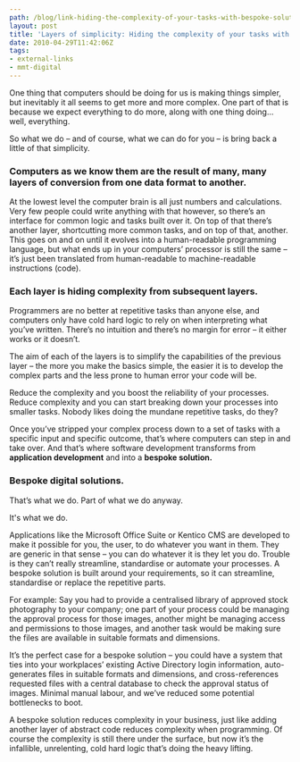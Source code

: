 ```yaml
---
path: /blog/link-hiding-the-complexity-of-your-tasks-with-bespoke-solutions/
layout: post
title: 'Layers of simplicity: Hiding the complexity of your tasks with bespoke solutions.'
date: 2010-04-29T11:42:06Z
tags:
- external-links
- mmt-digital
---
```


One thing that computers should be doing for us is making things simpler, but inevitably it all seems to get more and more complex. One part of that is because we expect everything to do more, along with one thing doing... well, everything.

So what we do – and of course, what we can do for you – is bring back a little of that simplicity. 

### Computers as we know them are the result of many, many layers of conversion from one data format to another.

At the lowest level the computer brain is all just numbers and calculations. Very few people could write anything with that however, so there’s an interface for common logic and tasks built over it. On top of that there’s another layer, shortcutting more common tasks, and on top of that, another. This goes on and on until it evolves into a human-readable programming language, but what ends up in your computers’ processor is still the same – it’s just been translated from human-readable to machine-readable instructions (code).

### Each layer is hiding complexity from subsequent layers.

Programmers are no better at repetitive tasks than anyone else, and computers only have cold hard logic to rely on when interpreting what you’ve written. There’s no intuition and there’s no margin for error – it either works or it doesn’t.



The aim of each of the layers is to simplify the capabilities of the previous layer – the more you make the basics simple, the easier it is to develop the complex parts and the less prone to human error your code will be.

Reduce the complexity and you boost the reliability of your processes. Reduce complexity and you can start breaking down your processes into smaller tasks. Nobody likes doing the mundane repetitive tasks, do they?

Once you’ve stripped your complex process down to a set of tasks with a specific input and specific outcome, that’s where computers can step in and take over. And that’s where software development transforms from **application development** and into a **bespoke solution.**
 
 
### Bespoke digital solutions.  
That’s what we do. Part of what we do anyway.

It's what we do.
 
Applications like the Microsoft Office Suite or Kentico CMS are developed to make it possible for you, the user, to do whatever you want in them. They are generic in that sense – you can do whatever it is they let you do. Trouble is they can’t really streamline, standardise or automate your processes. A bespoke solution is built around your requirements, so it can streamline, standardise or replace the repetitive parts.

For example: Say you had to provide a centralised library of approved stock photography to your company; one part of your process could be managing the approval process for those images, another might be managing access and permissions to those images, and another task would be making sure the files are available in suitable formats and dimensions. 

It’s the perfect case for a bespoke solution – you could have a system that ties into your workplaces’ existing Active Directory login information, auto-generates files in suitable formats and dimensions, and cross-references requested files with a central database to check the approval status of images. Minimal manual labour, and we’ve reduced some potential bottlenecks to boot.

A bespoke solution reduces complexity in your business, just like adding another layer of abstract code reduces complexity when programming. Of course the complexity is still there under the surface, but now it’s the infallible, unrelenting, cold hard logic that’s doing the heavy lifting.